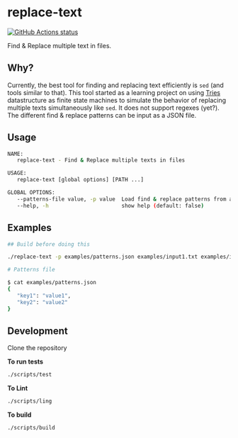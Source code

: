 # replace-text

<a href="https://github.com/aswinkarthik/replace-text/actions"><img alt="GitHub Actions status" src="https://github.com/aswinkarthik/replace-text/workflows/Go/badge.svg"></a>

Find & Replace multiple text in files.

## Why?

Currently, the best tool for finding and replacing text efficiently is `sed` (and tools similar to that). This tool started as a learning project on using [Tries](https://en.wikipedia.org/wiki/Trie) datastructure as finite state machines to simulate the behavior of replacing multiple texts simultaneously like `sed`. It does not support regexes (yet?). The different find & replace patterns can be input as a JSON file.

## Usage

```bash
NAME:
   replace-text - Find & Replace multiple texts in files

USAGE:
   replace-text [global options] [PATH ...]

GLOBAL OPTIONS:
   --patterns-file value, -p value  Load find & replace patterns from a JSON file [$PATTERNS_FILE, $REPLACE_TEXT_PATTERNS_FILE]
   --help, -h                       show help (default: false)
```

## Examples

```bash
## Build before doing this

./replace-text -p examples/patterns.json examples/input1.txt examples/input1.txt
```

```bash
# Patterns file

$ cat examples/patterns.json
{
   "key1": "value1",
   "key2": "value2"
}
```

## Development

Clone the repository

**To run tests**

```bash
./scripts/test
```

**To Lint**

```bash
./scripts/ling
```

**To build**

```bash
./scripts/build
```
